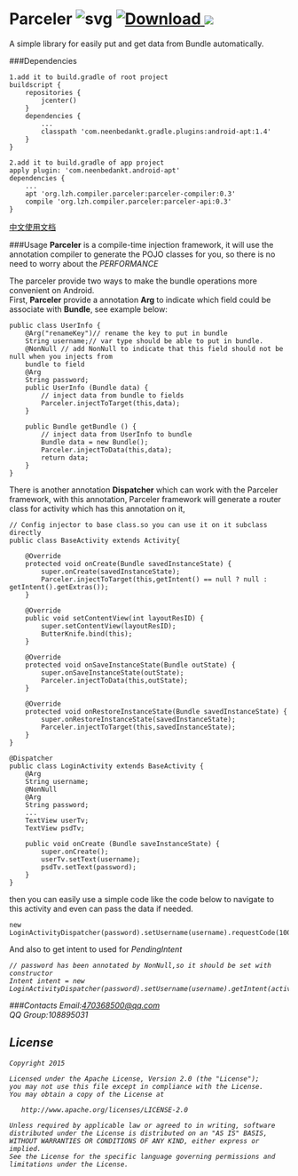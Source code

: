 # Parceler ![svg](https://travis-ci.org/yjfnypeu/Parceler.svg?branch=master)    [ ![Download](https://api.bintray.com/packages/yjfnypeu/maven/Parceler/images/download.svg) ](https://bintray.com/yjfnypeu/maven/Parceler/_latestVersion)   <a href="http://www.methodscount.com/?lib=org.lzh.compiler.parceler%3Aparceler-api%3A0.2"><img src="https://img.shields.io/badge/Methods and size-core: 42 | deps: 1 | 7 KB-e91e63.svg"/></a>

A simple library for easily put and get data from Bundle automatically.

###Dependencies

```
1.add it to build.gradle of root project
buildscript {
    repositories {
        jcenter()
    }
    dependencies {
        ...
        classpath 'com.neenbedankt.gradle.plugins:android-apt:1.4'
    }
}

2.add it to build.gradle of app project
apply plugin: 'com.neenbedankt.android-apt'
dependencies {
    ...
    apt 'org.lzh.compiler.parceler:parceler-compiler:0.3'
    compile 'org.lzh.compiler.parceler:parceler-api:0.3'
}
```

[中文使用文档](./USAGE-CH.md)

###Usage
<b>Parceler</b> is a compile-time injection framework, it will use the annotation compiler to generate the POJO classes for you, so there is no need to worry about the <i>PERFORMANCE</i>

The parceler provide two ways to make the bundle operations more convenient on Android.<br>
First, <b>Parceler</b> provide a annotation <b>Arg</b> to indicate which field could be associate with <b>Bundle</b>, see example below:

```
public class UserInfo {
    @Arg("renameKey")// rename the key to put in bundle
    String username;// var type should be able to put in bundle.
    @NonNull // add NonNull to indicate that this field should not be null when you injects from
    bundle to field
    @Arg
    String password;
    public UserInfo (Bundle data) {
        // inject data from bundle to fields
        Parceler.injectToTarget(this,data);
    }

    public Bundle getBundle () {
        // inject data from UserInfo to bundle
        Bundle data = new Bundle();
        Parceler.injectToData(this,data);
        return data;
    }
}
```

There is another annotation <b>Dispatcher</b> which can work with the Parceler framework, with this annotation, Parceler framework will generate a router class for activity which has this annotation on it,
```
// Config injector to base class.so you can use it on it subclass directly
public class BaseActivity extends Activity{

    @Override
    protected void onCreate(Bundle savedInstanceState) {
        super.onCreate(savedInstanceState);
        Parceler.injectToTarget(this,getIntent() == null ? null : getIntent().getExtras());
    }

    @Override
    public void setContentView(int layoutResID) {
        super.setContentView(layoutResID);
        ButterKnife.bind(this);
    }

    @Override
    protected void onSaveInstanceState(Bundle outState) {
        super.onSaveInstanceState(outState);
        Parceler.injectToData(this,outState);
    }

    @Override
    protected void onRestoreInstanceState(Bundle savedInstanceState) {
        super.onRestoreInstanceState(savedInstanceState);
        Parceler.injectToTarget(this,savedInstanceState);
    }
}
```
```
@Dispatcher
public class LoginActivity extends BaseActivity {
    @Arg
    String username;
    @NonNull
    @Arg
    String password;
    ...
    TextView userTv;
    TextView psdTv;

    public void onCreate (Bundle saveInstanceState) {
        super.onCreate();
        userTv.setText(username);
        psdTv.setText(password);
    }
}
```
then you can easily use a simple code like the code below to navigate to this activity and even can pass the data if needed.

```
new LoginActivityDispatcher(password).setUsername(username).requestCode(100).start(activity);
```

And also to get intent to used for <i>PendingIntent</code>
```
// password has been annotated by NonNull,so it should be set with constructor
Intent intent = new LoginActivityDispatcher(password).setUsername(username).getIntent(activity);
```

###Contacts
Email:470368500@qq.com<br>
QQ Group:108895031


## License
```
Copyright 2015 

Licensed under the Apache License, Version 2.0 (the "License");
you may not use this file except in compliance with the License.
You may obtain a copy of the License at

   http://www.apache.org/licenses/LICENSE-2.0

Unless required by applicable law or agreed to in writing, software
distributed under the License is distributed on an "AS IS" BASIS,
WITHOUT WARRANTIES OR CONDITIONS OF ANY KIND, either express or implied.
See the License for the specific language governing permissions and
limitations under the License.
```



